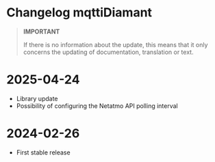 # Changelog mqttiDiamant

>**IMPORTANT**
>
>If there is no information about the update, this means that it only concerns the updating of documentation, translation or text.

# 2025-04-24
- Library update
- Possibility of configuring the Netatmo API polling interval

# 2024-02-26
- First stable release
